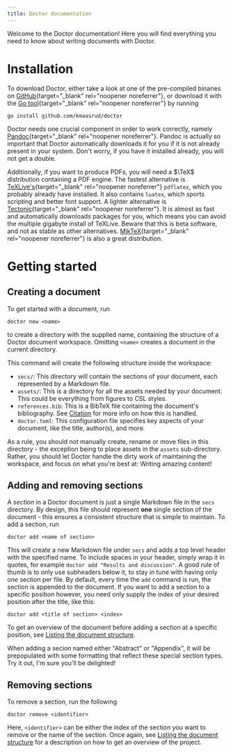 ```yaml
---
title: Doctor documentation
---
```


Welcome to the Doctor documentation! Here you will find everything you need to know about writing documents with Doctor.

# Installation

To download Doctor, either take a look at one of the pre-compiled binaries on [GitHub](/){target="_blank" rel="noopener noreferrer"}, or download it with the [Go tool](https://golang.org/doc/install){target="_blank" rel="noopener noreferrer"} by running

	go install github.com/kmaasrud/doctor

Doctor needs one crucial component in order to work correctly, namely [Pandoc](https://pandoc.org/){target="_blank" rel="noopener noreferrer"}. Pandoc is actually so important that Doctor automatically downloads it for you if it is not already present in your system. Don't worry, if you have it installed already, you will not get a double.

Additionally, if you want to produce PDFs, you will need a $\TeX$ distribution containing a PDF engine. The fastest alternative is [TeXLive's](https://tug.org/texlive/){target="_blank" rel="noopener noreferrer"} `pdflatex`, which you probably already have installed. It also contains `luatex`, which sports scripting and better font support. A lighter alternative is [Tectonic](https://tectonic-typesetting.github.io/){target="_blank" rel="noopener noreferrer"}. It is almost as fast and automatically downloads packages for you, which means you can avoid the multiple gigabyte install of TeXLive. Beware that this is beta software, and not as stable as other alternatives. [MikTeX](https://miktex.org/){target="_blank" rel="noopener noreferrer"} is also a great distribution.

# Getting started

## Creating a document

To get started with a document, run

    doctor new <name>

to create a directory with the supplied name, containing the structure of a Doctor document workspace. Omitting `<name>` creates a document in the current directory.

This command will create the following structure inside the workspace:

- `secs/`: This directory will contain the sections of your document, each represented by a Markdown file.
- `assets/`: This is a directory for all the assets needed by your document. This could be everything from figures to CSL styles.
- `references.bib`: This is a BibTeX file containing the document's bibliography. See [Citation](#citation) for more info on how this is handled.
- `doctor.toml`: This configuration file specifies key aspects of your document, like the title, author(s), and more.

As a rule, you should not manually create, rename or move files in this directory - the exception being to place assets in the `assets` sub-directory. Rather, you should let Doctor handle the dirty work of maintaining the workspace, and focus on what you're best at: Writing amazing content!

## Adding and removing sections

A *section* in a Doctor document is just a single Markdown file in the `secs` directory. By design, this file should represent **one** single section of the document - this ensures a consistent structure that is simple to maintain. To add a section, run

    doctor add <name of section>

This will create a new Markdown file under `secs` and adds a top level header with the specified name. To include spaces in your header, simply wrap it in quotes, for example `doctor add "Results and discussion"`. A good rule of thumb is to only use subheaders below it, to stay in tune with having only *one* section per file. By default, every time the `add` command is run, the section is appended to the document. If you want to add a section to a specific position however, you need only supply the index of your desired position after the title, like this:

    doctor add <title of section> <index>

To get an overview of the document before adding a section at a specific position, see [Listing the document structure](#listing-the-document-structure).

When adding a secion named either "Abstract" or "Appendix", it will be prepopulated with some formatting that reflect these special section types. Try it out, I'm sure you'll be delighted!

## Removing sections

To remove a section, run the following

    doctor remove <identifier>

Here, `<identifier>` can be either the index of the section you want to remove or the name of the section. Once again, see [Listing the document structure](#listing-the-document-structure) for a description on how to get an overview of the project.
